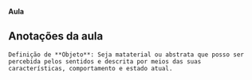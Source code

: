 **Aula**

## Anotações da aula

`Definição de **Objeto**:
Seja mataterial ou abstrata que posso ser percebida pelos sentidos e descrita por meios das suas características, comportamento e estado atual.` 

